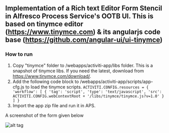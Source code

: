 ## Implementation of a Rich text Editor Form Stencil in Alfresco Process Service's OOTB UI. This is based on tinymce editor (https://www.tinymce.com) & its angularjs code base (https://github.com/angular-ui/ui-tinymce)

### How to run
1. Copy "tinymce" folder to /webapps/activiti-app/libs folder. This is a snapshot of tinymce libs. If you need the latest, download from https://www.tinymce.com/download/.
2. Add the following  code block to /webapps/activiti-app/scripts/app-cfg.js to load the tinymce scripts. 
	`ACTIVITI.CONFIG.resources = {
    'workflow': [
        {
            'tag': 'script',
            'type': 'text/javascript',
            'src': ACTIVITI.CONFIG.webContextRoot + '/libs/tinymce/tinymce.js?v=1.0'
        }
    ]
}`
3. Import the app zip file and run it in APS.

A screenshot of the form given below

![alt tag]( https://github.com/cijujoseph/activiti-examples/blob/master/stencil-samples/tinymce-rich-text-editor/form-screenshot.jpg )

